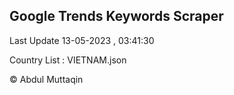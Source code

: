 

## Google Trends Keywords Scraper 
 
Last Update 13-05-2023 , 03:41:30

Country List :
VIETNAM.json



© Abdul Muttaqin 
